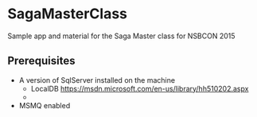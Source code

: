 # SagaMasterClass
Sample app and material for the Saga Master class for NSBCON 2015


## Prerequisites

* A version of SqlServer installed on the machine
   - LocalDB https://msdn.microsoft.com/en-us/library/hh510202.aspx
   - 
* MSMQ enabled
